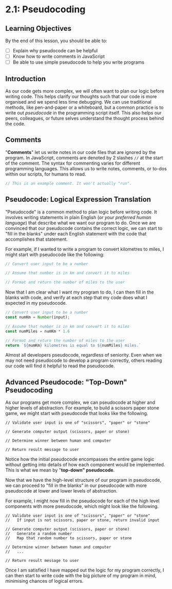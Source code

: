 # 2.1: Pseudocoding

## Learning Objectives

By the end of this lesson, you should be able to:

* [ ] Explain why pseudocode can be helpful
* [ ] Know how to write comments in JavaScript
* [ ] Be able to use simple pseudocode to help you write programs

## Introduction

As our code gets more complex, we will often want to plan our logic before writing code. This helps clarify our thoughts such that our code is more organised and we spend less time debugging. We can use traditional methods, like pen-and-paper or a whiteboard, but a common practice is to write out _pseudocode_ in the programming script itself. This also helps our peers, colleagues, or future selves understand the thought process behind the code.

## Comments

"**Comments**" let us write notes in our code files that are ignored by the program. In JavaScript, comments are denoted by 2 slashes `//` at the start of the comment. The syntax for commenting varies for different programming languages. This allows us to write notes, comments, or to-dos within our scripts, for humans to read.

```javascript
// This is an example comment. It won't actually "run".
```

## Pseudocode: Logical Expression Translation

"Pseudocode" is a common method to plan logic before writing code. It involves writing statements in plain English (_or your preferred human language_) that describe what we want our program to do. Once we are convinced that our pseudocode contains the correct logic, we can start to "fill in the blanks" under each English statement with the code that accomplishes that statement.

For example, if I wanted to write a program to convert kilometres to miles, I might start with pseudocode like the following:

```javascript
// Convert user input to be a number

// Assume that number is in km and convert it to miles

// Format and return the number of miles to the user
```

Now that I am clear what I want my program to do, I can then fill in the blanks with code, and verify at each step that my code does what I expected in my pseudocode.

```javascript
// Convert user input to be a number
const numKm = Number(input);

// Assume that number is in km and convert it to miles
const numMiles = numKm * 1.6

// Format and return the number of miles to the user
return `${numKm} kilometres is equal to ${numMiles} miles.`
```

Almost all developers pseudocode, regardless of seniority. Even when we may not need pseudocode to develop a program correctly, others reading our code will find it helpful to read the pseudocode.

## Advanced Pseudocode: "Top-Down" Pseudocoding

As our programs get more complex, we can pseudocode at higher and higher levels of abstraction. For example, to build a scissors paper stone game, we might start with pseudocode that looks like the following.

```
// Validate user input is one of "scissors", "paper" or "stone"

// Generate computer output (scissors, paper or stone)

// Determine winner between human and computer

// Return result message to user
```

Notice how the initial pseudocode encompasses the entire game logic without getting into details of how each component would be implemented. This is what we mean by "**top-down" pseudocode**.

Now that we have the high-level structure of our program in pseudocode, we can proceed to "fill in the blanks" in our pseudocode with more pseudocode at lower and lower levels of abstraction.

For example, I might now fill in the pseudocode for each of the high level components with more pseudocode, which might look like the following.

```
// Validate user input is one of "scissors", "paper" or "stone"
//   If input is not scissors, paper or stone, return invalid input

// Generate computer output (scissors, paper or stone)
//   Generate a random number
//   Map that random number to scissors, paper or stone

// Determine winner between human and computer
//   ...

// Return result message to user
```

Once I am satisfied I have mapped out the logic for my program correctly, I can then start to write code with the big picture of my program in mind, minimising chances of logical errors.
